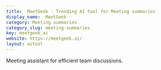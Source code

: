 ```yaml
---
title:  MeetGeek - Trending AI tool for Meeting summaries
display_name:  MeetGeek
category: Meeting summaries
category_slug: meeting-summaries
key: meetgeek_ai
website: https://meetgeek.ai/
layout: aitool
---
```


Meeting assistant for efficient team discussions.
